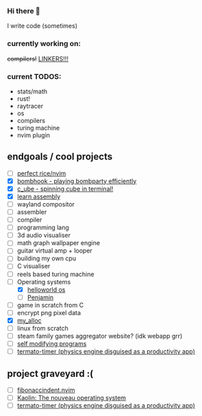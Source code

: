 ### Hi there 👋
I write code (sometimes)

### currently working on:
~~compilers!~~ [LINKERS!!!](https://github.com/suwuako/prometheus)

### current TODOS:
- stats/math
- rust!
- raytracer
- os
- compilers
- turing machine
- nvim plugin

## endgoals / cool projects
- [ ] [perfect rice/nvim](https://github.com/suwuako/configs)
- [x] [bombhook - playing bombparty efficiently](https://github.com/suwuako/bombhook)
- [x] [c_ube - spinning cube in terminal!](https://github.com/suwuako/c_ube)
- [x] [learn assembly](https://github.com/suwuako/learn-everything)
- [ ] wayland compositor
- [ ] assembler
- [ ] compiler
- [ ] programming lang
- [ ] 3d audio visualiser
- [ ] math graph wallpaper engine
- [ ] guitar virtual amp + looper
- [ ] building my own cpu
- [ ] C visualiser
- [ ] reels based turing machine
- [ ] Operating systems
    - [x] [helloworld os](https://github.com/suwuako/helloworld.os)
    - [ ] [Penjamin](https://github.com/LeBron-James-Fan-Club/Penjamin)
- [ ] game in scratch from C
- [ ] encrypt png pixel data
- [x] [my_alloc](https://github.com/suwuako/my_alloc)
- [ ] linux from scratch
- [ ] steam family games aggregator website? (idk webapp grr)
- [ ] [self modifying programs](https://github.com/suwuako/quine)
- [ ] [termato-timer (physics engine disguised as a productivity app)](https://github.com/suwuako/termato-timer)

## project graveyard :(
- [ ] [fibonaccindent.nvim](https://github.com/suwuako/fibonaccindent.nvim)
- [ ] [Kaolin: The nouveau operating system](https://github.com/nouveaus/kaolin)
- [ ] [termato-timer (physics engine disguised as a productivity app)](https://github.com/suwuako/termato-timer)

